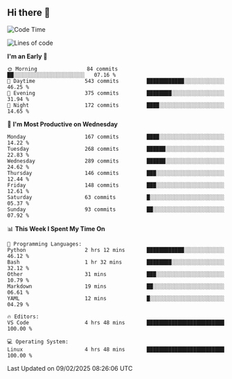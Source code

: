 ## Hi there 👋

<!--
**Wangmerlyn/Wangmerlyn** is a ✨ _special_ ✨ repository because its `README.md` (this file) appears on your GitHub profile.

Here are some ideas to get you started:

- 🔭 I’m currently working on ...
- 🌱 I’m currently learning ...
- 👯 I’m looking to collaborate on ...
- 🤔 I’m looking for help with ...
- 💬 Ask me about ...
- 📫 How to reach me: ...
- 😄 Pronouns: ...
- ⚡ Fun fact: ...
-->
<!--START_SECTION:waka-->
![Code Time](http://img.shields.io/badge/Code%20Time-37%20hrs%2036%20mins-blue)

![Lines of code](https://img.shields.io/badge/From%20Hello%20World%20I%27ve%20Written-8.3%20million%20lines%20of%20code-blue)

**I'm an Early 🐤** 

```text
🌞 Morning                84 commits          ██░░░░░░░░░░░░░░░░░░░░░░░   07.16 % 
🌆 Daytime                543 commits         ████████████░░░░░░░░░░░░░   46.25 % 
🌃 Evening                375 commits         ████████░░░░░░░░░░░░░░░░░   31.94 % 
🌙 Night                  172 commits         ████░░░░░░░░░░░░░░░░░░░░░   14.65 % 
```
📅 **I'm Most Productive on Wednesday** 

```text
Monday                   167 commits         ████░░░░░░░░░░░░░░░░░░░░░   14.22 % 
Tuesday                  268 commits         ██████░░░░░░░░░░░░░░░░░░░   22.83 % 
Wednesday                289 commits         ██████░░░░░░░░░░░░░░░░░░░   24.62 % 
Thursday                 146 commits         ███░░░░░░░░░░░░░░░░░░░░░░   12.44 % 
Friday                   148 commits         ███░░░░░░░░░░░░░░░░░░░░░░   12.61 % 
Saturday                 63 commits          █░░░░░░░░░░░░░░░░░░░░░░░░   05.37 % 
Sunday                   93 commits          ██░░░░░░░░░░░░░░░░░░░░░░░   07.92 % 
```


📊 **This Week I Spent My Time On** 

```text
💬 Programming Languages: 
Python                   2 hrs 12 mins       ████████████░░░░░░░░░░░░░   46.12 % 
Bash                     1 hr 32 mins        ████████░░░░░░░░░░░░░░░░░   32.12 % 
Other                    31 mins             ███░░░░░░░░░░░░░░░░░░░░░░   10.79 % 
Markdown                 19 mins             ██░░░░░░░░░░░░░░░░░░░░░░░   06.61 % 
YAML                     12 mins             █░░░░░░░░░░░░░░░░░░░░░░░░   04.29 % 

🔥 Editors: 
VS Code                  4 hrs 48 mins       █████████████████████████   100.00 % 

💻 Operating System: 
Linux                    4 hrs 48 mins       █████████████████████████   100.00 % 
```


 Last Updated on 09/02/2025 08:26:06 UTC
<!--END_SECTION:waka-->
